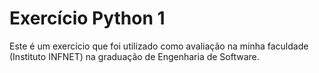 # Exercício Python 1
Este é um exercício que foi utilizado como avaliação na minha faculdade (Instituto INFNET) na graduação de Engenharia de Software.
